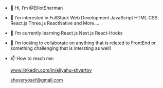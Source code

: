 - 👋 Hi, I’m @ElliotSherman
- 👀 I’m interested in FullStack Web Development JavaScript HTML CSS React.js Three.js ReactNative and More....
- 🌱 I’m currently learning React.js Next.js React-Hooks
- 💞️ I’m looking to collaborate on anything that is related to FrontEnd or something challenging that is intersting as well!  
- 📫 How to reach me:

  www.linkedin.com/in/eliyahu-shvartov 
  
  sheveryosef@gmail.com

<!---
ElliotSherman/ElliotSherman is a ✨ special ✨ repository because its `README.md` (this file) appears on your GitHub profile.
You can click the Preview link to take a look at your changes.
--->

